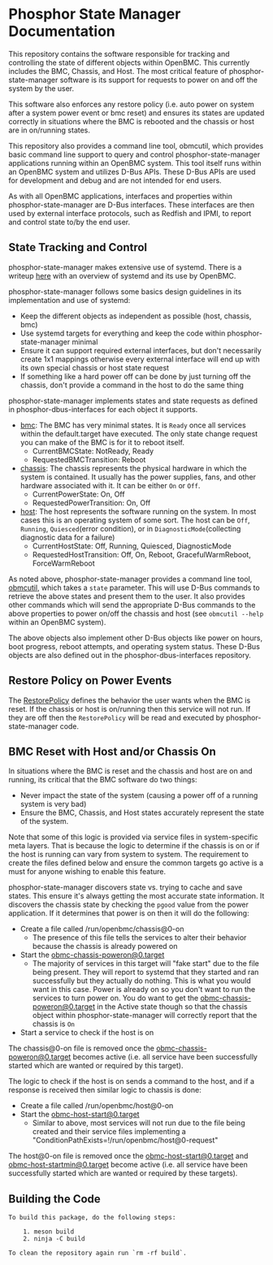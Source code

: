 # Phosphor State Manager Documentation

This repository contains the software responsible for tracking and controlling
the state of different objects within OpenBMC. This currently includes the
BMC, Chassis, and Host. The most critical feature of phosphor-state-manager
software is its support for requests to power on and off the system by the user.

This software also enforces any restore policy (i.e. auto power on system after
a system power event or bmc reset) and ensures its states are updated correctly
in situations where the BMC is rebooted and the chassis or host are in
on/running states.

This repository also provides a command line tool, obmcutil, which provides
basic command line support to query and control phosphor-state-manager
applications running within an OpenBMC system. This tool itself runs within an
OpenBMC system and utilizes D-Bus APIs. These D-Bus APIs are used for
development and debug and are not intended for end users.

As with all OpenBMC applications, interfaces and properties within
phosphor-state-manager are D-Bus interfaces. These interfaces are then used
by external interface protocols, such as Redfish and IPMI, to report and
control state to/by the end user.

## State Tracking and Control

phosphor-state-manager makes extensive use of systemd. There is a writeup
[here][1] with an overview of systemd and its use by OpenBMC.

phosphor-state-manager follows some basics design guidelines in its
implementation and use of systemd:
- Keep the different objects as independent as possible (host, chassis, bmc)
- Use systemd targets for everything and keep the code within
  phosphor-state-manager minimal
- Ensure it can support required external interfaces, but don't necessarily
  create 1x1 mappings otherwise every external interface will end up with its
  own special chassis or host state request
- If something like a hard power off can be done by just turning off the
  chassis, don't provide a command in the host to do the same thing

phosphor-state-manager implements states and state requests as defined in
phosphor-dbus-interfaces for each object it supports.
- [bmc][2]: The BMC has very minimal states. It is `Ready` once all services
  within the default.target have executed. The only state change request you
  can make of the BMC is for it to reboot itself.
  - CurrentBMCState: NotReady, Ready
  - RequestedBMCTransition: Reboot
- [chassis][3]: The chassis represents the physical hardware in which the system
  is contained. It usually has the power supplies, fans, and other hardware
  associated with it. It can be either `On` or `Off`.
  - CurrentPowerState: On, Off
  - RequestedPowerTransition: On, Off
- [host][4]: The host represents the software running on the system. In most
  cases this is an operating system of some sort. The host can be `Off`,
  `Running`, `Quiesced`(error condition), or in `DiagnosticMode`(collecting
  diagnostic data for a failure)
  - CurrentHostState: Off, Running, Quiesced, DiagnosticMode
  - RequestedHostTransition: Off, On, Reboot, GracefulWarmReboot,
    ForceWarmReboot

As noted above, phosphor-state-manager provides a command line tool,
[obmcutil][5], which takes a `state` parameter. This will use D-Bus commands to
retrieve the above states and present them to the user. It also provides other
commands which will send the appropriate D-Bus commands to the above properties
to power on/off the chassis and host (see `obmcutil --help` within an OpenBMC
system).

The above objects also implement other D-Bus objects like power on hours, boot
progress, reboot attempts, and operating system status. These D-Bus objects are
also defined out in the phosphor-dbus-interfaces repository.

## Restore Policy on Power Events

The [RestorePolicy][6] defines the behavior the user wants when the BMC is
reset. If the chassis or host is on/running then this service will not run.
If they are off then the `RestorePolicy` will be read and executed by
phosphor-state-manager code.

## BMC Reset with Host and/or Chassis On

In situations where the BMC is reset and the chassis and host are on and
running, its critical that the BMC software do two things:
- Never impact the state of the system (causing a power off of a running system
is very bad)
- Ensure the BMC, Chassis, and Host states accurately represent the state of the
system.

Note that some of this logic is provided via service files in system-specific
meta layers. That is because the logic to determine if the chassis is on or
if the host is running can vary from system to system. The requirement to
create the files defined below and ensure the common targets go active is a
must for anyone wishing to enable this feature.

phosphor-state-manager discovers state vs. trying to cache and save states. This
ensure it's always getting the most accurate state information. It discovers the
chassis state by checking the `pgood` value from the power application. If it
determines that power is on then it will do the following:
- Create a file called /run/openbmc/chassis@0-on
  - The presence of this file tells the services to alter their behavior because
    the chassis is already powered on
- Start the obmc-chassis-poweron@0.target
  - The majority of services in this target will "fake start" due to the file
    being present. They will report to systemd that they started and ran
    successfully but they actually do nothing. This is what you would want in
    this case. Power is already on so you don't want to run the services to turn
    power on. You do want to get the obmc-chassis-poweron@0.target in the Active
    state though so that the chassis object within phosphor-state-manager will
    correctly report that the chassis is `On`
- Start a service to check if the host is on

The chassis@0-on file is removed once the obmc-chassis-poweron@0.target becomes
active (i.e. all service have been successfully started which are wanted or
required by this target).

The logic to check if the host is on sends a command to the host, and if a
response is received then similar logic to chassis is done:
- Create a file called /run/openbmc/host@0-on
- Start the obmc-host-start@0.target
  - Similar to above, most services will not run due to the file being created
    and their service files implementing a
    "ConditionPathExists=!/run/openbmc/host@0-request"

The host@0-on file is removed once the obmc-host-start@0.target and
obmc-host-startmin@0.target become active (i.e. all service have been
successfully started which are wanted or required by these targets).

## Building the Code
```
To build this package, do the following steps:

    1. meson build
    2. ninja -C build

To clean the repository again run `rm -rf build`.
```

[1]: https://github.com/openbmc/docs/blob/master/architecture/openbmc-systemd.md
[2]: https://github.com/openbmc/phosphor-dbus-interfaces/blob/master/xyz/openbmc_project/State/BMC.interface.yaml
[3]: https://github.com/openbmc/phosphor-dbus-interfaces/blob/master/xyz/openbmc_project/State/Chassis.interface.yaml
[4]: https://github.com/openbmc/phosphor-dbus-interfaces/blob/master/xyz/openbmc_project/State/Host.interface.yaml
[5]: https://github.com/openbmc/phosphor-state-manager/blob/master/obmcutil
[6]: https://github.com/openbmc/phosphor-dbus-interfaces/blob/master/xyz/openbmc_project/Control/Power/RestorePolicy.interface.yaml



